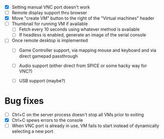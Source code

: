 - [x] Setting manual VNC port doesn't work
- [ ] Remote display support thru browser
- [x] Move "create VM" button to the right of the "Virtual machines" header
- [ ] Thumbnail for running VM if available
    - [ ] Fetch every 10 seconds using whatever method is available
    - [ ] If headless is enabled, generate an image of the serial console
- [ ] Once remote desktop is implemented
    - [ ] Game Controller support, via mapping mouse and keyboard and via direct gamepad passthrough
    - [ ] Audio support (either direct from SPICE or some hacky way for VNC?)
    - [ ] USB support (maybe?)


# Bug fixes
- [ ] Ctrl+C on the server process doesn't stop all VMs prior to exiting
- [x] Ctrl+C spews errors to the console
- [ ] When VNC port is already in use, VM fails to start instead of dynamically selecting a new port